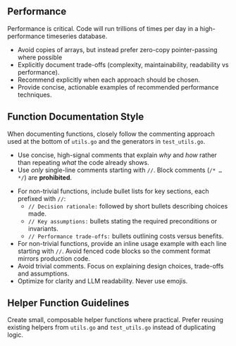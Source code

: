 ## Performance

Performance is critical. Code will run trillions of times per day in a high-performance timeseries database.

- Avoid copies of arrays, but instead prefer zero-copy pointer-passing where possible
- Explicitly document trade-offs (complexity, maintainability, readability vs performance).
- Recommend explicitly when each approach should be chosen.
- Provide concise, actionable examples of recommended performance techniques.

## Function Documentation Style

When documenting functions, closely follow the commenting approach used at the bottom of `utils.go` and the generators in `test_utils.go`.

* Use concise, high-signal comments that explain *why* and *how* rather than repeating *what* the code already shows.
* Use _only_ single-line comments starting with `//`.  Block comments (`/* … */`) are **prohibited**.
- For non-trivial functions, include bullet lists for key sections, each prefixed with `//`:
  - `// Decision rationale:` followed by short bullets describing choices made.
  - `// Key assumptions:` bullets stating the required preconditions or invariants.
  - `// Performance trade-offs:` bullets outlining costs versus benefits.
- For non-trivial functions, provide an inline usage example with each line starting with `//`. Avoid fenced code blocks so the comment format mirrors production code.
- Avoid trivial comments. Focus on explaining design choices, trade-offs and assumptions.
- Optimize for clarity and LLM readability. Never use emojis.

## Helper Function Guidelines

Create small, composable helper functions where practical. Prefer reusing existing helpers from `utils.go` and `test_utils.go` instead of duplicating logic.
